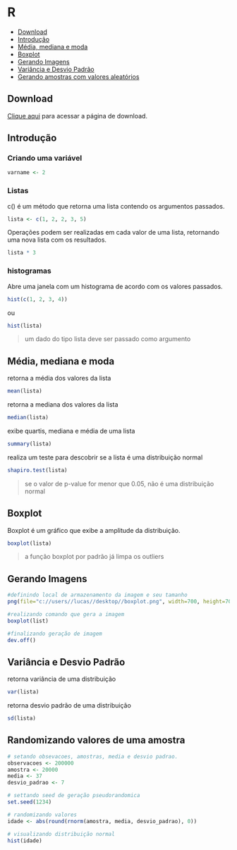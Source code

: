 # R

- [Download](#download)
- [Introdução](#introdução)
- [Média, mediana e moda](#média-mediana-e-moda)
- [Boxplot](#boxplot)
- [Gerando Imagens](#gerando-imagens)
- [Variância e Desvio Padrão](#variância-e-desvio-padrão)
- [Gerando amostras com valores aleatórios](#randomizando-valores-de-uma-amostra)

## Download

[Clique aqui](https://cran.r-project.org/bin/windows/base/) para acessar a página de download.

## Introdução

### Criando uma variável

~~~r
varname <- 2
~~~

### Listas

c() é um método que retorna uma lista contendo os argumentos passados.
~~~r
lista <- c(1, 2, 2, 3, 5)
~~~

Operações podem ser realizadas em cada valor de uma lista, retornando uma nova lista com os resultados.

~~~r
lista * 3
~~~

### histogramas

Abre uma janela com um histograma de acordo com os valores passados.

~~~r
hist(c(1, 2, 3, 4))
~~~

ou

~~~r
hist(lista)
~~~

> um dado do tipo lista deve ser passado como argumento

## Média, mediana e moda

retorna a média dos valores da lista

~~~r
mean(lista)
~~~

retorna a mediana dos valores da lista

~~~r
median(lista)
~~~

exibe quartis, mediana e média de uma lista

~~~r
summary(lista)
~~~

realiza um teste para descobrir se a lista é uma distribuição normal

~~~r
shapiro.test(lista)
~~~

> se o valor de p-value for menor que 0.05, não é uma distribuição normal

## Boxplot

Boxplot é um gráfico que exibe a amplitude da distribuição.

~~~r
boxplot(lista)
~~~

> a função boxplot por padrão já limpa os outliers

## Gerando Imagens

~~~r
#definindo local de armazenamento da imagem e seu tamanho
png(file="c://users//lucas//desktop//boxplot.png", width=700, height=700)

#realizando comando que gera a imagem
boxplot(list)

#finalizando geração de imagem
dev.off()
~~~

## Variância e Desvio Padrão

retorna variância de uma distribuição

~~~r
var(lista)
~~~

retorna desvio padrão de uma distribuição

~~~r
sd(lista)
~~~

## Randomizando valores de uma amostra

~~~r
# setando obsevacoes, amostras, media e desvio padrao.
observacoes <- 200000
amostra <- 20000
media <- 37
desvio_padrao <- 7

# settando seed de geração pseudorandomica
set.seed(1234)

# randomizando valores
idade <- abs(round(rnorm(amostra, media, desvio_padrao), 0))

# visualizando distribuição normal
hist(idade)
~~~
